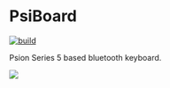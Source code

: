 # PsiBoard

[![build](https://github.com/jbmorley/psiboard/actions/workflows/build.yaml/badge.svg)](https://github.com/jbmorley/psiboard/actions/workflows/build.yaml)

Psion Series 5 based bluetooth keyboard.

![](images/hero.jpeg)
